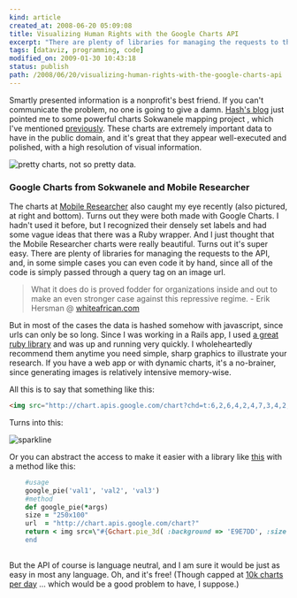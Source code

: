 ```yaml
---
kind: article
created_at: 2008-06-20 05:09:08
title: Visualizing Human Rights with the Google Charts API
excerpt: "There are plenty of libraries for managing the requests to the API, and, in some simple cases you can even code it by hand, since all of the code is simply passed through a query tag on an image url."
tags: [dataviz, programming, code]
modified_on: 2009-01-30 10:43:18
status: publish 
path: /2008/06/20/visualizing-human-rights-with-the-google-charts-api
---
```


Smartly presented information is a nonprofit's best friend. If you can't communicate the problem, no one is going to give a damn. <a href="http://whiteafrican.com/?p=1081">Hash's blog</a> just pointed me to some powerful charts Sokwanele mapping project , which I've mentioned <a href="/2008/04/11/zimbabwe-election-watch-map.html">previously</a>. These charts are extremely important data to have in the public domain, and it's great that they 
appear well-executed and polished, with a high resolution of visual information. 

<img src="/static/images/charts.jpg" title="google charts" alt="pretty charts, not so pretty data."/><h3 class="caption">Google Charts from Sokwanele and Mobile Researcher</h3>

The charts at <a href="http://www.populi.net/mobileresearcher/">Mobile Researcher</a> also caught my eye recently (also pictured, at right and bottom). Turns out they were both made with Google Charts. I hadn't used it before, but I recognized their densely set labels and had some vague ideas that there was a Ruby wrapper. And I just thought that the Mobile Researcher charts were really beautiful. Turns out it's super easy. There are plenty of libraries for managing the requests to the API, and, in some simple cases you can even code it by hand, since all of the code is simply passed through a query tag on an image url. <blockquote class="small">What it does do is proved fodder for organizations inside and out to make an even stronger case against this repressive regime.
<span class="attribution">- Erik Hersman @ <a href="http://whiteafrican.com">whiteafrican.com</a></span></blockquote>But in most of the cases the data is hashed somehow with javascript, since urls can only be so long. Since I was working in a Rails  app, I used <a href="http://googlecharts.rubyforge.org/">a great ruby library</a> and was up and running very quickly. I wholeheartedly recommend them anytime you need simple, sharp graphics to illustrate your research. If you have a web app or with dynamic charts, it's a no-brainer, since generating images is relatively intensive memory-wise.

All this is to say that something like this: 

 
  
```html
<img src="http://chart.apis.google.com/chart?chd=t:6,2,6,4,2,4,7,3,4,2,3,4 &chco=0077CC&chs=120x40&cht=ls">;
```

 

Turns into this: 

<img src="/static/images/spark.jpg" alt="sparkline" class="fullwidth"/>

Or you can abstract the access to make it easier with a library like <a href="http://googlecharts.rubyforge.org/">this</a> with a method like this:


```ruby
    #usage
    google_pie('val1', 'val2', 'val3')
    #method
    def google_pie(*args)
    size = "250x100"
    url  = "http://chart.apis.google.com/chart?"
    return < img src=\"#{Gchart.pie_3d( :background => 'E9E7DD', :size => '300x80', :data => *args)} \" />
    end
  
```

But the API of course is language neutral, and I am sure it would be just as easy in most any language. Oh, and it's free! (Though capped at <a href="http://code.google.com/apis/chart/">10k charts per day</a> ... which would be a good problem to have, I suppose.) 


